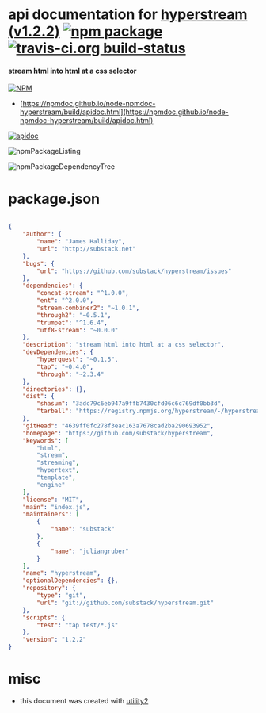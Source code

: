 # api documentation for  [hyperstream (v1.2.2)](https://github.com/substack/hyperstream)  [![npm package](https://img.shields.io/npm/v/npmdoc-hyperstream.svg?style=flat-square)](https://www.npmjs.org/package/npmdoc-hyperstream) [![travis-ci.org build-status](https://api.travis-ci.org/npmdoc/node-npmdoc-hyperstream.svg)](https://travis-ci.org/npmdoc/node-npmdoc-hyperstream)
#### stream html into html at a css selector

[![NPM](https://nodei.co/npm/hyperstream.png?downloads=true&downloadRank=true&stars=true)](https://www.npmjs.com/package/hyperstream)

- [https://npmdoc.github.io/node-npmdoc-hyperstream/build/apidoc.html](https://npmdoc.github.io/node-npmdoc-hyperstream/build/apidoc.html)

[![apidoc](https://npmdoc.github.io/node-npmdoc-hyperstream/build/screenCapture.buildCi.browser.%252Ftmp%252Fbuild%252Fapidoc.html.png)](https://npmdoc.github.io/node-npmdoc-hyperstream/build/apidoc.html)

![npmPackageListing](https://npmdoc.github.io/node-npmdoc-hyperstream/build/screenCapture.npmPackageListing.svg)

![npmPackageDependencyTree](https://npmdoc.github.io/node-npmdoc-hyperstream/build/screenCapture.npmPackageDependencyTree.svg)



# package.json

```json

{
    "author": {
        "name": "James Halliday",
        "url": "http://substack.net"
    },
    "bugs": {
        "url": "https://github.com/substack/hyperstream/issues"
    },
    "dependencies": {
        "concat-stream": "^1.0.0",
        "ent": "^2.0.0",
        "stream-combiner2": "~1.0.1",
        "through2": "~0.5.1",
        "trumpet": "^1.6.4",
        "utf8-stream": "~0.0.0"
    },
    "description": "stream html into html at a css selector",
    "devDependencies": {
        "hyperquest": "~0.1.5",
        "tap": "~0.4.0",
        "through": "~2.3.4"
    },
    "directories": {},
    "dist": {
        "shasum": "3adc79c6eb947a9ffb7430cfd06c6c769df0bb3d",
        "tarball": "https://registry.npmjs.org/hyperstream/-/hyperstream-1.2.2.tgz"
    },
    "gitHead": "4639ff0fc278f3eac163a7678cad2ba290693952",
    "homepage": "https://github.com/substack/hyperstream",
    "keywords": [
        "html",
        "stream",
        "streaming",
        "hypertext",
        "template",
        "engine"
    ],
    "license": "MIT",
    "main": "index.js",
    "maintainers": [
        {
            "name": "substack"
        },
        {
            "name": "juliangruber"
        }
    ],
    "name": "hyperstream",
    "optionalDependencies": {},
    "repository": {
        "type": "git",
        "url": "git://github.com/substack/hyperstream.git"
    },
    "scripts": {
        "test": "tap test/*.js"
    },
    "version": "1.2.2"
}
```



# misc
- this document was created with [utility2](https://github.com/kaizhu256/node-utility2)
